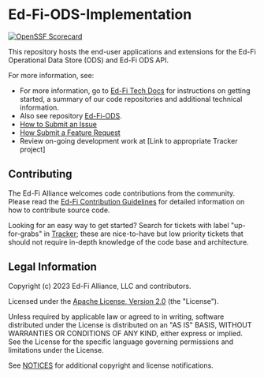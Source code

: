 # Ed-Fi-ODS-Implementation

[![OpenSSF Scorecard](https://api.securityscorecards.dev/projects/github.com/Ed-Fi-Alliance-OSS/Ed-Fi-ODS/badge)](https://securityscorecards.dev/viewer/?uri=github.com/axelmarquezh/Ed-Fi-ODS-Implementation/)

This repository hosts the end-user applications and extensions for the Ed-Fi Operational Data Store (ODS) and Ed-Fi ODS API.

For more information, see:

* For more information, go to [Ed-Fi Tech Docs](https://techdocs.ed-fi.org/) for instructions on getting started, a summary of our code repositories and additional technical information.
* Also see repository [Ed-Fi-ODS](https://github.com/Ed-Fi-Alliance-OSS/Ed-Fi-ODS).
* [How to Submit an Issue](https://techdocs.ed-fi.org/display/ETKB/How+To%3A+Submit+an+Issue)
* [How Submit a Feature Request](https://techdocs.ed-fi.org/display/ETKB/How+To%3A+Submit+a+Feature+Request)
* Review on-going development work at [Link to appropriate Tracker project]

## Contributing

The Ed-Fi Alliance welcomes code contributions from the community. Please read
the [Ed-Fi Contribution
Guidelines](https://techdocs.ed-fi.org/display/ETKB/Code+Contribution+Guidelines)
for detailed information on how to contribute source code.

Looking for an easy way to get started? Search for tickets with label
"up-for-grabs" in [Tracker](https://tracker.ed-fi.org/issues/?filter=14105); these are nice-to-have but low priority tickets that should not
require in-depth knowledge of the code base and architecture.

## Legal Information

Copyright (c) 2023 Ed-Fi Alliance, LLC and contributors.

Licensed under the [Apache License, Version 2.0](LICENSE) (the "License").

Unless required by applicable law or agreed to in writing, software
distributed under the License is distributed on an "AS IS" BASIS,
WITHOUT WARRANTIES OR CONDITIONS OF ANY KIND, either express or implied.
See the License for the specific language governing permissions and
limitations under the License.

See [NOTICES](NOTICES.md) for additional copyright and license notifications.
